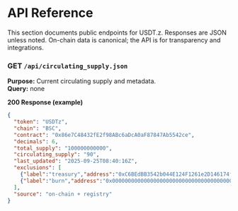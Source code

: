 # API Reference



This section documents public endpoints for USDT.z. Responses are JSON unless noted. On-chain data is canonical; the API is for transparency and integrations.

### GET `/api/circulating_supply.json`

**Purpose:** Current circulating supply and metadata.\
**Query:** none

**200 Response (example)**

```json
{
  "token": "USDTz",
  "chain": "BSC",
  "contract": "0x86e7C48432fE2f98ABc6aDcA0aF87847Ab5542ce",
  "decimals": 6,
  "total_supply": "100000000000",
  "circulating_supply": "90",
  "last_updated": "2025-09-25T08:40:16Z",
  "exclusions": [
    {"label":"treasury","address":"0xC6BEdBB3542b044E124F1261e2D146174f622F2D","amount":"99999999900"},
    {"label":"burn","address":"0x0000000000000000000000000000000000000000","amount":"0"}
  ],
  "source": "on-chain + registry"
}
```
